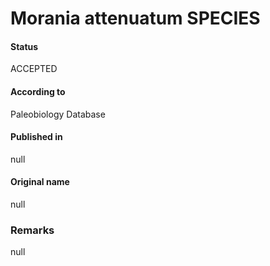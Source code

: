 Morania attenuatum SPECIES
=======

#### Status
ACCEPTED

#### According to
Paleobiology Database

#### Published in
null

#### Original name
null

### Remarks
null